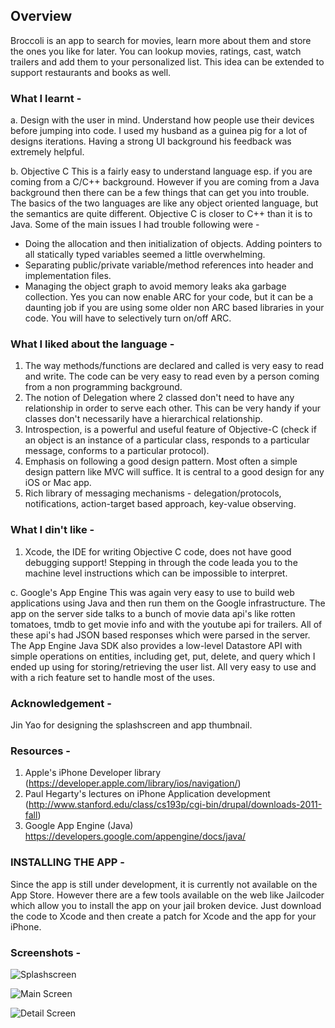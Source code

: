 ## Overview

Broccoli is an app to search for movies, learn more about them and store the ones you like for later. You can lookup movies, ratings, cast, watch trailers and add them to your personalized list. This idea can be extended to support restaurants and books as well.

### What I learnt -

a. Design with the user in mind. Understand how people use their devices before jumping into code.
I used my husband as a guinea pig for a lot of designs iterations. Having a strong UI background his feedback was extremely helpful.

b. Objective C
This is a fairly easy to understand language esp. if you are coming from a C/C++ background.
However if you are coming from a Java background then there can be a few things that can get you into trouble.
The basics of the two languages are like any object oriented language, but the semantics are quite different.
Objective C is closer to C++ than it is to Java. Some of the main issues I had trouble following were -
  - Doing the allocation and then initialization of objects. Adding pointers to all statically typed variables seemed a little overwhelming.
  - Separating public/private variable/method references into header and implementation files.
  - Managing the object graph to avoid memory leaks aka garbage collection. Yes you can now enable ARC for your code, but it can be a daunting job if you are using some older non ARC based libraries in your code. You will have to selectively turn on/off ARC.

### What I liked about the language -
1. The way methods/functions are declared and called is very easy to read and write. The code can be very easy to read even by a person coming from a non programming background.
2. The notion of Delegation where 2 classed don't need to have any relationship in order to serve each other. This can be very handy if your classes don't necessarily have a hierarchical relationship.
3. Introspection, is a powerful and useful feature of Objective-C (check if an object is an instance of a particular class, responds to a particular message, conforms to a particular protocol).
4. Emphasis on following a good design pattern. Most often a simple design pattern like MVC will suffice. It is central to a good design for any iOS or Mac app. 
5. Rich library of messaging mechanisms - delegation/protocols, notifications, action-target based approach, key-value observing.

### What I din't like -
1. Xcode, the IDE for writing Objective C code, does not have good debugging support! Stepping in through the code leada you to the machine level instructions which can be impossible to interpret.

c. Google's App Engine
This was again very easy to use to build web applications using Java and then run them on the Google infrastructure.
The app on the server side talks to a bunch of movie data api's like rotten tomatoes, tmdb to get movie info and with the
youtube api for trailers. All of these api's had JSON based responses which were parsed in the server.
The App Engine Java SDK also provides a low-level Datastore API with simple operations on entities, including get, put, delete, and query which I ended up using for storing/retrieving the user list. All very easy to use and with a rich feature set to handle most of the uses.

### Acknowledgement -
Jin Yao for designing the splashscreen and app thumbnail.

### Resources -
1. Apple's iPhone Developer library (https://developer.apple.com/library/ios/navigation/)
2. Paul Hegarty's lectures on iPhone Application development (http://www.stanford.edu/class/cs193p/cgi-bin/drupal/downloads-2011-fall)
3. Google App Engine (Java) https://developers.google.com/appengine/docs/java/

### INSTALLING THE APP -
Since the app is still under development, it is currently not available on the App Store. However there are a few tools available on the web like Jailcoder which allow you to install the app on your jail broken device. Just download the code to Xcode and then create a patch for Xcode and the app for your iPhone. 

### Screenshots -
![Splashscreen](http://i.imgur.com/d5Nd5fD.png)

![Main Screen](http://i.imgur.com/DBhp2uR.png)

![Detail Screen](http://i.imgur.com/xmOeph9.png)
